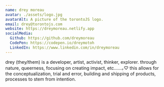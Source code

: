 ```yaml
---
name: drey moreau
avatar: ./assets/logo.jpg
avatarAlt: A picture of the torontoJS logo.
email: drey@torontojs.com
website: https://dreymoreau.netlify.app
socialMedia:
  Github: https://github.com/dreymoreau
  CodePen: https://codepen.io/dreymotoh
  LinkedIn: https://www.linkedin.com/in/dreymoreau
---
```


drey (they/them) is a developer, artist, activist, thinker, explorer. through nature, queerness, focusing on creating impact, etc.⁠....*⁠.⁠｡⁠*⁠♡ this allows for the conceptualization, trial and error, building and shipping of products, processes to stem from intention.
